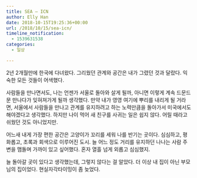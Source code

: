 ```yaml
---
title: SEA – ICN
author: Elly Han
date: 2018-10-15T19:25:36+00:00
url: /2018/10/15/sea-icn/
timeline_notification:
  - 1539631538
categories:
  - 일상

---
```

2년 2개월만에 한국에 다녀왔다. 그리웠던 관계와 공간은 내가 그렸던 것과 달랐다. 익숙한 모든 것들이 어색했다.

사람들을 만나면서도, 나는 언젠가 서울로 돌아와 살게 될까, 아니면 이렇게 계속 드문드문 만나다가 잊혀져가게 될까 생각했다. 만약 내가 영영 여기에 뿌리를 내리게 될 거라면, 서울에서 사람들을 만나고 관계를 유지하려고 하는 노력만큼을 돌아가서 미국에서도 해야겠다고 생각했다. 하지만 나이 먹어 새 친구를 사귀는 일은 쉽지 않다. 어릴 때라고 쉬웠던 것도 아니었지만.

어느새 내게 가장 편한 공간은 고양이가 꼬리를 세워 나를 반기는 곳이다. 심심하고, 평화롭고, 초록과 회색으로 이루어진 도시. 늘 어느 정도 거리를 유지하던 나나는 사람 주변을 맴돌며 가까이 있고 싶어했다. 혼자 열흘 넘게 외롭고 심심했지.

늘 돌아갈 곳이 있다고 생각했는데, 그렇지 않다는 걸 알았다. 더 이상 내 집이 아닌 부모님의 집이었다. 현실자각타이밍이 좀 늦었다.

&nbsp;
